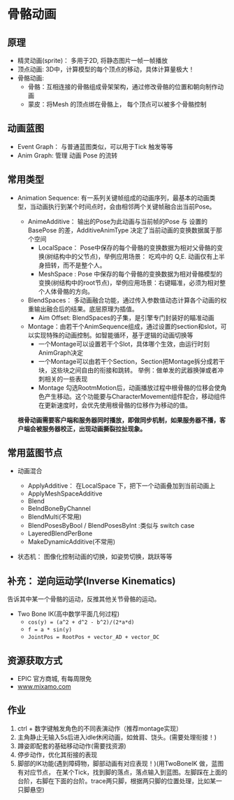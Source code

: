 # 骨骼动画

## 原理

* 精灵动画(sprite)： 多用于2D, 将静态图片一帧一帧播放
* 顶点动画: 3D中，计算模型的每个顶点的移动，具体计算量极大！
* 骨骼动画:
	- 骨骼：互相连接的骨骼组成骨架架构，通过修改骨骼的位置和朝向制作动画
	- 蒙皮：将Mesh 的顶点绑在骨骼上， 每个顶点可以被多个骨骼控制

## 动画蓝图

* Event Graph： 与普通蓝图类似，可以用于Tick 触发等等
* Anim Graph: 管理 动画 Pose 的流转

## 常用类型
* Animation Sequence: 有一系列关键帧组成的动画序列，最基本的动画类型，当动画执行到某个时间点时，会由相邻两个关键帧融合出当前Pose。
	- AnimeAdditive： 输出的Pose为此动画与当前帧的Pose 与 设置的BasePose 的差，AdditiveAnimType 决定了当前动画的变换数据属于那个空间
		+ LocalSpace： Pose中保存的每个骨骼的变换数据为相对父骨骼的变换(树结构中的父节点)，举例应用场景： 吃鸡中的 Q,E. 动画仅有上半身扭转，而不是整个人。
		+ MeshSpace : Pose 中保存的每个骨骼的变换数据为相对骨骼模型的变换(树结构中的root节点)，举例应用场景：右键瞄准，必须为相对整个人体骨骼的方向。
	- BlendSpaces： 多动画融合功能，通过传入参数值动态计算各个动画的权重输出融合后的结果。底层原理为插值。
		+ Aim Offset: BlendSpaces的子集，是引擎专门封装好的瞄准动画
	- Montage：由若干个AnimSequence组成，通过设置的section和slot，可以实现特殊的动画控制。如智能循环，基于逻辑的动画切换等
		+ 一个Montage可以设置若干个Slot，具体哪个生效，由运行时刻AnimGraph决定
		+ 一个Montage可以由若干个Section，Section把Montage拆分成若干块，这些块之间自由的衔接和跳转。 举例：做单发的武器换弹或者冲刺相关的一些表现
		+ Montage 勾选RootmMotion后，动画播放过程中根骨骼的位移会使角色产生移动。这个功能要与CharacterMovement组件配合，移动组件在更新速度时，会优先使用根骨骼的位移作为移动的值。
	
	__根骨动画需要客户端和服务器同时播放，即做同步机制，如果服务器不播，客户端会被服务器校正，出现动画撕裂拉扯现象。__

## 常用蓝图节点

* 动画混合
	- ApplyAdditive： 在LocalSpace 下，把下一个动画叠加到当前动画上
	- ApplyMeshSpaceAdditive
	- Blend
	- BelndBoneByChannel
	- BlendMulti(不常用)
	- BlendPosesByBool / BlendPosesByInt :类似与 switch case
	- LayeredBlendPerBone
	- MakeDynamicAdditive(不常用)
	
* 状态机： 图像化控制动画的切换，如姿势切换，跳跃等等
 
## 补充： 逆向运动学(Inverse Kinematics)
告诉其中某一个骨骼的运动，反推其他关节骨骼的运动。

* Two Bone IK(高中数学平面几何过程)
	- `cos(y) = (a^2 + d^2 - b^2)/(2*a*d)`
	- `f = a * sin(y)`
	- `JointPos = RootPos + vector_AD + vector_DC`

## 资源获取方式

* EPIC 官方商城, 有每周限免
* www.mixamo.com

## 作业
1. ctrl + 数字键触发角色的不同表演动作（推荐montage实现）
2. 主角静止无输入5s后进入idle休闲动画，如耸肩、饶头。(需要处理衔接！)
3. 蹲姿即配套的基础移动动作(需要找资源)
4. 停步动作，优化其衔接的表现
5. 脚部的IK功能(遇到障碍物，脚部动画有对应表现！)(用TwoBoneIK 做，蓝图有对应节点， 在某个Tick，找到脚的落点，落点输入到蓝图。左脚踩在上面的台阶，右脚在下面的台阶。trace两只脚，根据两只脚的位置处理，比如某一只脚悬空)
